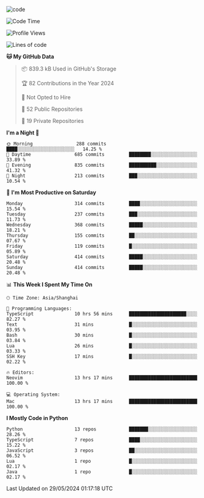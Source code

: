 
<!--
**liuyaanng/liuyaanng** is a ✨ _special_ ✨ repository because its `README.md` (this file) appears on your GitHub profile.

Here are some ideas to get you started:

- 🔭 I’m currently working on ...
- 🌱 I’m currently learning ...
- 👯 I’m looking to collaborate on ...
- 🤔 I’m looking for help with ...
- 💬 Ask me about ...
- 📫 How to reach me: ...
- 😄 Pronouns: ...
- ⚡ Fun fact: ...
-->


![code](https://cdn.jsdelivr.net/gh/liuyaanng/liuyaanng@1.0/code.gif) 

<!--START_SECTION:waka-->
![Code Time](http://img.shields.io/badge/Code%20Time-421%20hrs%2021%20mins-blue)

![Profile Views](http://img.shields.io/badge/Profile%20Views-0-blue)

![Lines of code](https://img.shields.io/badge/From%20Hello%20World%20I%27ve%20Written-14.6%20million%20lines%20of%20code-blue)

**🐱 My GitHub Data** 

> 📦 839.3 kB Used in GitHub's Storage 
 > 
> 🏆 82 Contributions in the Year 2024
 > 
> 🚫 Not Opted to Hire
 > 
> 📜 52 Public Repositories 
 > 
> 🔑 19 Private Repositories 
 > 
**I'm a Night 🦉** 

```text
🌞 Morning                288 commits         ████░░░░░░░░░░░░░░░░░░░░░   14.25 % 
🌆 Daytime                685 commits         ████████░░░░░░░░░░░░░░░░░   33.89 % 
🌃 Evening                835 commits         ██████████░░░░░░░░░░░░░░░   41.32 % 
🌙 Night                  213 commits         ███░░░░░░░░░░░░░░░░░░░░░░   10.54 % 
```
📅 **I'm Most Productive on Saturday** 

```text
Monday                   314 commits         ████░░░░░░░░░░░░░░░░░░░░░   15.54 % 
Tuesday                  237 commits         ███░░░░░░░░░░░░░░░░░░░░░░   11.73 % 
Wednesday                368 commits         █████░░░░░░░░░░░░░░░░░░░░   18.21 % 
Thursday                 155 commits         ██░░░░░░░░░░░░░░░░░░░░░░░   07.67 % 
Friday                   119 commits         █░░░░░░░░░░░░░░░░░░░░░░░░   05.89 % 
Saturday                 414 commits         █████░░░░░░░░░░░░░░░░░░░░   20.48 % 
Sunday                   414 commits         █████░░░░░░░░░░░░░░░░░░░░   20.48 % 
```


📊 **This Week I Spent My Time On** 

```text
🕑︎ Time Zone: Asia/Shanghai

💬 Programming Languages: 
TypeScript               10 hrs 56 mins      █████████████████████░░░░   82.27 % 
Text                     31 mins             █░░░░░░░░░░░░░░░░░░░░░░░░   03.95 % 
Bash                     30 mins             █░░░░░░░░░░░░░░░░░░░░░░░░   03.84 % 
Lua                      26 mins             █░░░░░░░░░░░░░░░░░░░░░░░░   03.33 % 
SSH Key                  17 mins             █░░░░░░░░░░░░░░░░░░░░░░░░   02.22 % 

🔥 Editors: 
Neovim                   13 hrs 17 mins      █████████████████████████   100.00 % 

💻 Operating System: 
Mac                      13 hrs 17 mins      █████████████████████████   100.00 % 
```

**I Mostly Code in Python** 

```text
Python                   13 repos            ███████░░░░░░░░░░░░░░░░░░   28.26 % 
TypeScript               7 repos             ████░░░░░░░░░░░░░░░░░░░░░   15.22 % 
JavaScript               3 repos             ██░░░░░░░░░░░░░░░░░░░░░░░   06.52 % 
Lua                      1 repo              █░░░░░░░░░░░░░░░░░░░░░░░░   02.17 % 
Java                     1 repo              █░░░░░░░░░░░░░░░░░░░░░░░░   02.17 % 
```




 Last Updated on 29/05/2024 01:17:18 UTC
<!--END_SECTION:waka-->
